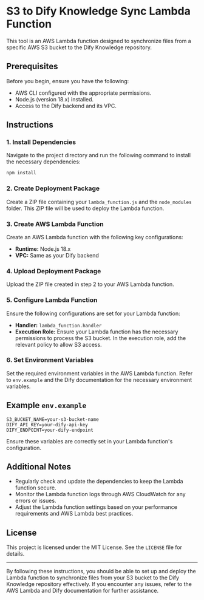 # S3 to Dify Knowledge Sync Lambda Function

This tool is an AWS Lambda function designed to synchronize files from a specific AWS S3 bucket to the Dify Knowledge repository.

## Prerequisites

Before you begin, ensure you have the following:

- AWS CLI configured with the appropriate permissions.
- Node.js (version 18.x) installed.
- Access to the Dify backend and its VPC.

## Instructions

### 1. Install Dependencies

Navigate to the project directory and run the following command to install the necessary dependencies:

```bash
npm install
```

### 2. Create Deployment Package

Create a ZIP file containing your `lambda_function.js` and the `node_modules` folder. This ZIP file will be used to deploy the Lambda function.

### 3. Create AWS Lambda Function

Create an AWS Lambda function with the following key configurations:

- **Runtime:** Node.js 18.x
- **VPC:** Same as your Dify backend

### 4. Upload Deployment Package

Upload the ZIP file created in step 2 to your AWS Lambda function.

### 5. Configure Lambda Function

Ensure the following configurations are set for your Lambda function:

- **Handler:** `lambda_function.handler`
- **Execution Role:** Ensure your Lambda function has the necessary permissions to process the S3 bucket. In the execution role, add the relevant policy to allow S3 access.

### 6. Set Environment Variables

Set the required environment variables in the AWS Lambda function. Refer to `env.example` and the Dify documentation for the necessary environment variables.

## Example `env.example`

```plaintext
S3_BUCKET_NAME=your-s3-bucket-name
DIFY_API_KEY=your-dify-api-key
DIFY_ENDPOINT=your-dify-endpoint
```

Ensure these variables are correctly set in your Lambda function's configuration.

## Additional Notes

- Regularly check and update the dependencies to keep the Lambda function secure.
- Monitor the Lambda function logs through AWS CloudWatch for any errors or issues.
- Adjust the Lambda function settings based on your performance requirements and AWS Lambda best practices.

## License

This project is licensed under the MIT License. See the `LICENSE` file for details.

---

By following these instructions, you should be able to set up and deploy the Lambda function to synchronize files from your S3 bucket to the Dify Knowledge repository effectively. If you encounter any issues, refer to the AWS Lambda and Dify documentation for further assistance.